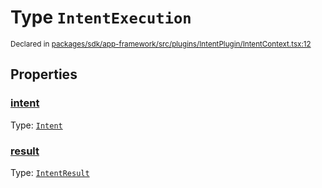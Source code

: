 # Type `IntentExecution`
<sub>Declared in [packages/sdk/app-framework/src/plugins/IntentPlugin/IntentContext.tsx:12](https://github.com/dxos/dxos/blob/4d6eae504/packages/sdk/app-framework/src/plugins/IntentPlugin/IntentContext.tsx#L12)</sub>




## Properties
### [intent](https://github.com/dxos/dxos/blob/4d6eae504/packages/sdk/app-framework/src/plugins/IntentPlugin/IntentContext.tsx#L13)
Type: <code>[Intent](/api/@dxos/app-framework/types/Intent)</code>




### [result](https://github.com/dxos/dxos/blob/4d6eae504/packages/sdk/app-framework/src/plugins/IntentPlugin/IntentContext.tsx#L14)
Type: <code>[IntentResult](/api/@dxos/app-framework/types/IntentResult)</code>






